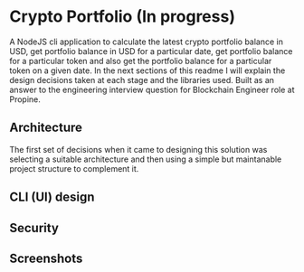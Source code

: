 # Crypto Portfolio (In progress)

A NodeJS cli application to calculate the latest crypto portfolio balance in USD, get portfolio balance in USD for a particular date, get portfolio balance for a particular token and also get the portfolio balance for a particular token on a given date. In the next sections of this readme I will explain the design decisions taken at each stage and the libraries used. Built as an answer to the engineering interview question for Blockchain Engineer role at Propine.

## Architecture

The first set of decisions when it came to designing this solution was selecting a suitable architecture and then using a simple but maintanable project structure to complement it.

## CLI (UI) design

## Security

## Screenshots

